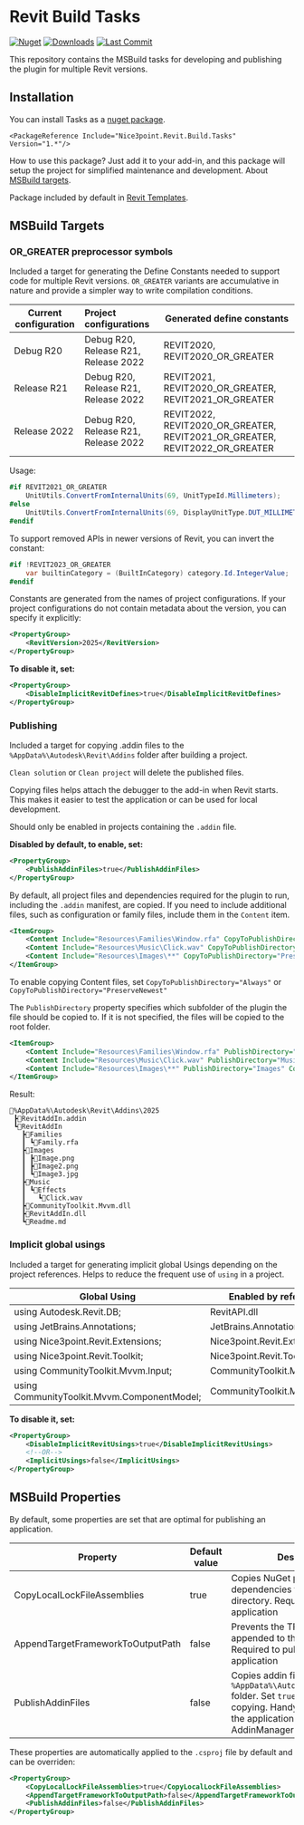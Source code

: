 # Revit Build Tasks

[![Nuget](https://img.shields.io/nuget/vpre/Nice3point.Revit.Build.Tasks?style=for-the-badge)](https://www.nuget.org/packages/Nice3point.Revit.Build.Tasks)
[![Downloads](https://img.shields.io/nuget/dt/Nice3point.Revit.Build.Tasks?style=for-the-badge)](https://www.nuget.org/packages/Nice3point.Revit.Build.Tasks)
[![Last Commit](https://img.shields.io/github/last-commit/Nice3point/Revit.Build.Tasks/develop?style=for-the-badge)](https://github.com/Nice3point/Revit.Build.Tasks/commits/main)

This repository contains the MSBuild tasks for developing and publishing the plugin for multiple Revit versions.

## Installation

You can install Tasks as a [nuget package](https://www.nuget.org/packages/Nice3point.Revit.Build.Tasks).

```text
<PackageReference Include="Nice3point.Revit.Build.Tasks" Version="1.*"/>
```

How to use this package? Just add it to your add-in, and this package will setup the project for simplified maintenance and development.
About [MSBuild targets](https://learn.microsoft.com/en-us/visualstudio/msbuild/customize-your-build).

Package included by default in [Revit Templates](https://github.com/Nice3point/RevitTemplates).

## MSBuild Targets

### OR_GREATER preprocessor symbols

Included a target for generating the Define Constants needed to support code for multiple Revit versions.
`OR_GREATER` variants are accumulative in nature and provide a simpler way to write compilation conditions.

| Current configuration | Project configurations               | Generated define constants                                                  |
|-----------------------|:-------------------------------------|-----------------------------------------------------------------------------|
| Debug R20             | Debug R20, Release R21, Release 2022 | REVIT2020, REVIT2020_OR_GREATER                                             |
| Release R21           | Debug R20, Release R21, Release 2022 | REVIT2021, REVIT2020_OR_GREATER, REVIT2021_OR_GREATER                       |
| Release 2022          | Debug R20, Release R21, Release 2022 | REVIT2022, REVIT2020_OR_GREATER, REVIT2021_OR_GREATER, REVIT2022_OR_GREATER |

Usage:

```C#
#if REVIT2021_OR_GREATER
    UnitUtils.ConvertFromInternalUnits(69, UnitTypeId.Millimeters);
#else
    UnitUtils.ConvertFromInternalUnits(69, DisplayUnitType.DUT_MILLIMETERS);
#endif
```

To support removed APIs in newer versions of Revit, you can invert the constant:

```C#
#if !REVIT2023_OR_GREATER
    var builtinCategory = (BuiltInCategory) category.Id.IntegerValue;
#endif
```

Constants are generated from the names of project configurations. If your project configurations do not contain metadata about the version, you can specify it explicitly:

```xml
<PropertyGroup>
    <RevitVersion>2025</RevitVersion>
</PropertyGroup>
```

**To disable it, set:**

```xml
<PropertyGroup>
    <DisableImplicitRevitDefines>true</DisableImplicitRevitDefines>
</PropertyGroup>
```

### Publishing

Included a target for copying .addin files to the `%AppData%\Autodesk\Revit\Addins` folder after building a project.

`Clean solution` or `Clean project` will delete the published files.

Copying files helps attach the debugger to the add-in when Revit starts. This makes it easier to test the application or can be used for local development.

Should only be enabled in projects containing the `.addin` file. 

**Disabled by default, to enable, set:**

```xml
<PropertyGroup>
    <PublishAddinFiles>true</PublishAddinFiles>
</PropertyGroup>
```

By default, all project files and dependencies required for the plugin to run, including the `.addin` manifest, are copied.
If you need to include additional files, such as configuration or family files, include them in the `Content` item.

```xml
<ItemGroup>
    <Content Include="Resources\Families\Window.rfa" CopyToPublishDirectory="Always"/>
    <Content Include="Resources\Music\Click.wav" CopyToPublishDirectory="PreserveNewest"/>
    <Content Include="Resources\Images\**" CopyToPublishDirectory="PreserveNewest"/>
</ItemGroup>
```

To enable copying Content files, set `CopyToPublishDirectory="Always"` or `CopyToPublishDirectory="PreserveNewest"`

The `PublishDirectory` property specifies which subfolder of the plugin the file should be copied to.
If it is not specified, the files will be copied to the root folder.

```xml
<ItemGroup>
    <Content Include="Resources\Families\Window.rfa" PublishDirectory="Families" CopyToPublishDirectory="PreserveNewest"/>
    <Content Include="Resources\Music\Click.wav" PublishDirectory="Music\Effects" CopyToPublishDirectory="PreserveNewest"/>
    <Content Include="Resources\Images\**" PublishDirectory="Images" CopyToPublishDirectory="PreserveNewest"/>
</ItemGroup>
```

Result:

```text
📂%AppData%\Autodesk\Revit\Addins\2025
 ┣📜RevitAddIn.addin
 ┗📂RevitAddIn
   ┣📂Families
   ┃ ┗📜Family.rfa
   ┣📂Images
   ┃ ┣📜Image.png
   ┃ ┣📜Image2.png
   ┃ ┗📜Image3.jpg
   ┣📂Music
   ┃ ┗📂Effects
   ┃   ┗📜Click.wav
   ┣📜CommunityToolkit.Mvvm.dll
   ┣📜RevitAddIn.dll
   ┗📜Readme.md
```

### Implicit global usings

Included a target for generating implicit global Usings depending on the project references. Helps to reduce the frequent use of `using` in a project.

| Global Using                                | Enabled by reference            |
|---------------------------------------------|---------------------------------|
| using Autodesk.Revit.DB;                    | RevitAPI.dll                    |
| using JetBrains.Annotations;                | JetBrains.Annotations.dll       |
| using Nice3point.Revit.Extensions;          | Nice3point.Revit.Extensions.dll |
| using Nice3point.Revit.Toolkit;             | Nice3point.Revit.Toolkit.dll    |
| using CommunityToolkit.Mvvm.Input;          | CommunityToolkit.Mvvm.dll       |
| using CommunityToolkit.Mvvm.ComponentModel; | CommunityToolkit.Mvvm.dll       |

**To disable it, set:**

```xml
<PropertyGroup>
    <DisableImplicitRevitUsings>true</DisableImplicitRevitUsings>
    <!--OR-->
    <ImplicitUsings>false</ImplicitUsings>
</PropertyGroup>
```

## MSBuild Properties

By default, some properties are set that are optimal for publishing an application.

| Property                          | Default value | Description                                                                                                                                                         |
|-----------------------------------|---------------|---------------------------------------------------------------------------------------------------------------------------------------------------------------------|
| CopyLocalLockFileAssemblies       | true          | Copies NuGet package dependencies to the output directory. Required to publish an application                                                                       |
| AppendTargetFrameworkToOutputPath | false         | Prevents the TFM from being appended to the output path. Required to publish an application                                                                         |
| PublishAddinFiles                 | false         | Copies addin files to the `%AppData%\Autodesk\Revit\Addins` folder. Set `true` to enable copying. Handy for debugging the application instead of using AddinManager |

These properties are automatically applied to the `.csproj` file by default and can be overriden:

```xml
<PropertyGroup>
    <CopyLocalLockFileAssemblies>true</CopyLocalLockFileAssemblies>
    <AppendTargetFrameworkToOutputPath>false</AppendTargetFrameworkToOutputPath>
    <PublishAddinFiles>false</PublishAddinFiles>
</PropertyGroup>
```